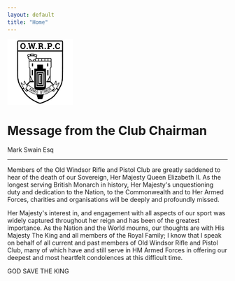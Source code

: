 ```yaml
---
layout: default
title: "Home"
---
```

<img class="mx-auto mt-5 d-block" style="height: 150px;" src="assets/img/logo-black.png" alt="Full bore shooting at OWRPC">



<!-- Main Page Content

<h1 class="display-4 text-center">Old Windsor Rifle & Pistol Club</h1>
<p class="text-center">Private members target rifle club since 1977</p>
<hr class="my-4">

<img class="d-block w-100 rounded" src="assets/img/galleries/home-slider/header-cover-1.jpg" alt="Full bore shooting at OWRPC">-->

<h1 class="display-4 text-center">Message from the Club Chairman</h1>
<p class="text-center">Mark Swain Esq</p>
<hr class="my-4">

<!--Welcome to Old Windsor Rifle & Pistol Club. If you live in the area and are interested in any form of target shooting then you have come to the right place. Have a look around and get in touch if you’d like to join us.

Target shooting is a long-established sport which can be enjoyed by people of all ages and physical ability. Some shooters are highly competitive while others participate for fun and relaxation. There is a wide range of disciplines to suit all interests and budgets, and shooting has one of the best safety records of any sport.-->

Members of the Old Windsor Rifle and Pistol Club are greatly saddened to hear of the death of our Sovereign, Her Majesty Queen Elizabeth II.  As the longest serving British Monarch in history, Her Majesty's unquestioning duty and dedication to the Nation, to the Commonwealth and to Her Armed Forces, charities and organisations will be deeply and profoundly missed.

Her Majesty's interest in, and engagement with all aspects of our sport was widely captured throughout her reign and has been of the greatest importance.  As the Nation and the World mourns, our thoughts are with His Majesty The King and all members of the Royal Family; I know that I speak on behalf of all current and past members of Old Windsor Rifle and Pistol Club, many of which have and still serve in HM Armed Forces in offering our deepest and most heartfelt condolences at this difficult time.

<p class="text-center">GOD SAVE THE KING</p>
